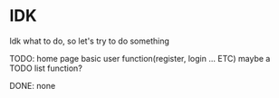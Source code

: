 # IDK
Idk what to do, so let's try to do something

TODO:
home page
basic user function(register, login ... ETC)
maybe a TODO list function?

DONE:
none